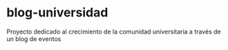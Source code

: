 # blog-universidad
Proyecto dedicado al crecimiento de la comunidad universitaria a través de un blog de eventos
